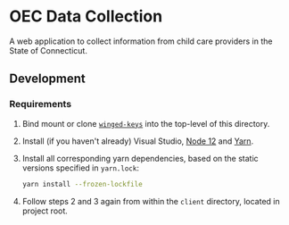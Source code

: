 # OEC Data Collection

A web application to collect information from child care providers in the State of Connecticut.

## Development

### Requirements
1. Bind mount or clone [`winged-keys`](https://github.com/ctoec/winged-keys) into the top-level of this directory.

2. Install (if you haven't already) Visual Studio, [Node 12](https://nodejs.org/en/download/) and [Yarn](https://yarnpkg.com/lang/en/docs/install/).

3. Install all corresponding yarn dependencies, based on the static versions specified in `yarn.lock`:
    ```.sh
    yarn install --frozen-lockfile
    ```

4. Follow steps 2 and 3 again from within the `client` directory, located in project root.